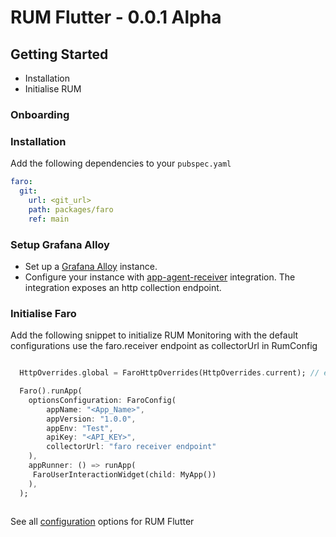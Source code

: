 # RUM Flutter - 0.0.1 Alpha

## Getting Started

- Installation
- Initialise RUM

### Onboarding

### Installation

Add the following dependencies to your `pubspec.yaml`

```yml
faro:
  git:
    url: <git_url>
    path: packages/faro
    ref: main
```

### Setup Grafana Alloy

- Set up a [Grafana Alloy](https://grafana.com/docs/alloy/latest/configure/) instance.
- Configure your instance with [app-agent-receiver](https://grafana.com/docs/alloy/latest/reference/components/faro/faro.receiver/#server-block) integration. The integration exposes an http collection endpoint.

### Initialise Faro

Add the following snippet to initialize RUM Monitoring with the default configurations
use the faro.receiver endpoint as collectorUrl in RumConfig

```dart

  HttpOverrides.global = FaroHttpOverrides(HttpOverrides.current); // enable http tracking

  Faro().runApp(
    optionsConfiguration: FaroConfig(
        appName: "<App_Name>",
        appVersion: "1.0.0",
        appEnv: "Test",
        apiKey: "<API_KEY>",
        collectorUrl: "faro receiver endpoint"
    ),
    appRunner: () => runApp(
     FaroUserInteractionWidget(child: MyApp())
    ),
  );



```

See all [configuration](./Configurations.md) options for RUM Flutter
